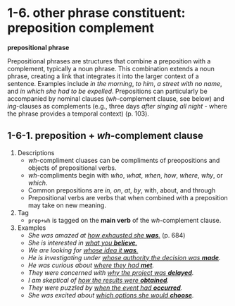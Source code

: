 # 1-6. other phrase constituent: preposition complement

**prepositional phrase**

Prepositional phrases are structures that combine a preposition with a complement, typically a noun phrase. This combination extends a noun phrase, creating a link that integrates it into the larger context of a sentence. Examples include *in the morning*, *to him*, *a street with no name*, and *in which she had to be expelled*. Prepositions can particularly be accompanied by nominal clauses (*wh*-complement clause, see below) and *ing*-clauses as complements (e.g., three days *after singing all night* - where the phrase provides a temporal context) (p. 103).

## 1-6-1. preposition + *wh*-complement clause

1. Descriptions
   -  *wh*-compliment cluases can be compliments of preopositions and objects of prepositional verbs.
   -  *wh*-compliments begin with *who*, *what*, *when*, *how*, *where*, *why*, or *which*.
   -  Common prepositions are *in*, *on*, *at*, *by*, with, about, and through
   -  Prepositional verbs are verbs that when combined with a preposition may take on new meaning.
2. Tag
   - `prep+wh` is tagged on the **main verb** of the *wh*-complement clause.
4. Examples
   - *She was amazed at <ins>how exhausted she **was**.</ins>* (p. 684)
   - *She is interested in <ins>what you **believe**.</ins>*
   - *We are looking for <ins>whose idea it **was**.</ins>*
   - *He is investigating under <ins>whose authority the decision was **made**</ins>.*
   - *He was curious about <ins>where they had **met**</ins>.*
   - *They were concerned with <ins>why the project was **delayed**</ins>.*
   - *I am skeptical of <ins>how the results were **obtained**</ins>.*
   - *They were puzzled by <ins>when the event had **occurred**</ins>.*
   - *She was excited about <ins>which options she would **choose**</ins>.*
